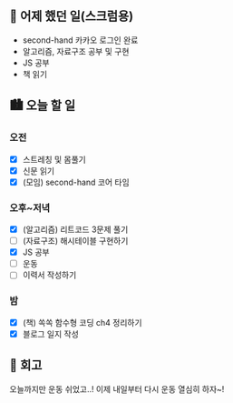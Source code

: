 ## 🌃 어제 했던 일(스크럼용)

- second-hand 카카오 로그인 완료
- 알고리즘, 자료구조 공부 및 구현
- JS 공부
- 책 읽기

## 🏙️ 오늘 할 일

### 오전

- [x] 스트레칭 및 몸풀기
- [x] 신문 읽기
- [x] (모임) second-hand 코어 타임

### 오후~저녁

- [x] (알고리즘) 리트코드 3문제 풀기
- [ ] (자료구조) 해시테이블 구현하기
- [x] JS 공부
- [ ] 운동
- [ ] 이력서 작성하기

### 밤

- [x] (책) 쏙쏙 함수형 코딩 ch4 정리하기
- [x] 블로그 일지 작성

## 🌆 회고

오늘까지만 운동 쉬었고..! 이제 내일부터 다시 운동 열심히 하자~!
